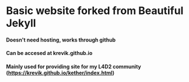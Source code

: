 # Basic website forked from Beautiful Jekyll
#### Doesn't need hosting, works through github
#### Can be accesed at krevik.github.io 
#### Mainly used for providing site for my L4D2 community (https://krevik.github.io/kether/index.html)
